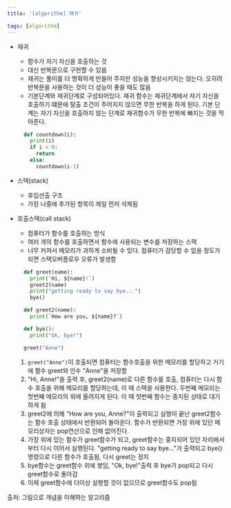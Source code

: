 ```yaml
---
title: '[algorithm] 재귀'

tags: [algorithm]
---
```


- 재귀

  - 함수가 자기 자신을 호출하는 것
  - 대신 반복문으로 구현할 수 있음
  - 재귀는 풀이를 더 명확하게 만들어 주지만 성능을 향상시키지는 않는다. 오히려 반복문을 사용하는 것이 더 성능이 좋을 때도 많음
  - 기본단계와 재귀단계로 구성되어있다. 재귀 함수는 재귀단계에서 자기 자신을 호출하기 떄문에 탈출 조건이 주어지지 않으면 무한 반복을 하게 된다. 기본 단계는 자기 자신을 호출하지 않는 단계로 재귀함수가 무한 반복에 빠지는 것을 막아준다.

  ```python
    def countdown(i):
      print(i)
      if i < 0:
        return
      else:
        countdown(i-1)
  ```

- 스택(stack)

  - 후입선출 구조
  - 가장 나중에 추가된 항목이 제일 먼저 삭제됨

- 호출스택(call stack)

  - 컴퓨터가 함수를 호출하는 방식
  - 여러 개의 함수를 호출하면서 함수에 사용되는 변수를 저장하는 스택
  - 너무 커져서 메모리가 과하게 소비될 수 있다. 컴퓨터가 감당할 수 없을 정도가 되면 스택오버플로우 오류가 발생함

  ```python
    def greet(name):
      print(`Hi, ${name}!`)
      greet2(name)
      print("getting ready to say bye...")
      bye()

    def greet2(name):
      print(`How are you, ${name}?`)

    def bye():
      print("Ok, bye!")

    greet("Anne")
  ```

  1. `greet("Anne")`이 호출되면 컴퓨터는 함수호출을 위한 메모리를 할당하고 거기에 함수 greet와 인수 "Anne"을 저장함
  2. "Hi, Anne!"을 출력 후, greet2(name)로 다른 함수를 호출, 컴퓨터는 다시 함수 호출을 위해 메모리를 할당하는데, 이 때 스택을 사용한다. 두번째 메모리는 첫번째 메모리의 위에 올려지게 된다. 이 때 첫번째 함수는 중지된 상태로 대기하게 됨
  3. greet2에 의해 "How are you, Anne?"이 출력되고 실행이 끝난 greet2함수는 함수 호출 상태에서 반환되어 돌아온다. 함수가 반환되면 가장 위에 있던 메모리상자는 pop연산으로 인해 없어진다.
  4. 가장 위에 있는 함수가 greet함수가 되고, greet함수는 중지되어 있던 자리에서부터 다시 이어서 실행된다. "getting ready to say bye..."가 출력되고 bye() 명령으로 다른 함수가 호출됨, 다시 greet는 정지
  5. bye함수는 greet함수 위에 쌓임, "Ok, bye!"출력 후 bye가 pop되고 다시 greet함수로 돌아감
  6. 이제 greet함수에 더이상 실행할 것이 없으므로 greet함수도 pop됨

출처: 그림으로 개념을 이해하는 알고리즘
